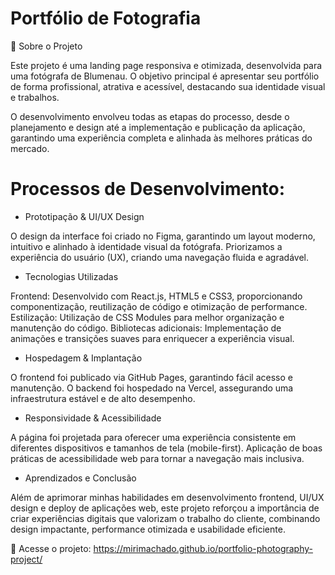 

# Portfólio de Fotografia

📌 Sobre o Projeto

Este projeto é uma landing page responsiva e otimizada, desenvolvida para uma fotógrafa de Blumenau. O objetivo principal é 
apresentar seu portfólio de forma profissional, atrativa e acessível, destacando sua identidade visual e trabalhos.

O desenvolvimento envolveu todas as etapas do processo, desde o planejamento e design até a implementação e publicação 
da aplicação, garantindo uma experiência completa e alinhada às melhores práticas do mercado.
# Processos de Desenvolvimento:

- Prototipação & UI/UX Design

O design da interface foi criado no Figma, garantindo um layout moderno, intuitivo e alinhado à identidade visual da fotógrafa.
Priorizamos a experiência do usuário (UX), criando uma navegação fluida e agradável.

- Tecnologias Utilizadas

Frontend: Desenvolvido com React.js, HTML5 e CSS3, proporcionando componentização, reutilização de código e otimização de performance.
Estilização: Utilização de CSS Modules para melhor organização e manutenção do código.
Bibliotecas adicionais: Implementação de animações e transições suaves para enriquecer a experiência visual.

- Hospedagem & Implantação

O frontend foi publicado via GitHub Pages, garantindo fácil acesso e manutenção.
O backend foi hospedado na Vercel, assegurando uma infraestrutura estável e de alto desempenho.

- Responsividade & Acessibilidade

A página foi projetada para oferecer uma experiência consistente em diferentes dispositivos e tamanhos de tela (mobile-first).
Aplicação de boas práticas de acessibilidade web para tornar a navegação mais inclusiva.

- Aprendizados e Conclusão

Além de aprimorar minhas habilidades em desenvolvimento frontend, UI/UX design e deploy de aplicações web, este projeto reforçou a importância de criar experiências digitais que valorizam o trabalho do cliente, combinando design impactante, performance otimizada e usabilidade eficiente.

🔗 Acesse o projeto: https://mirimachado.github.io/portfolio-photography-project/
